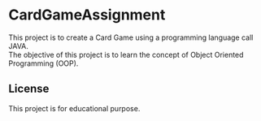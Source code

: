 # CardGameAssignment
This project is to create a Card Game using a programming language call JAVA.  
The objective of this project is to learn the concept of Object Oriented Programming (OOP).

## License
This project is for educational purpose.
